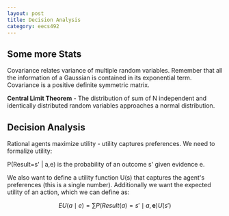 ```yaml
---
layout: post
title: Decision Analysis 
category: eecs492
---
```

## Some more Stats
Covariance relates variance of multiple random variables. Remember that all the information of a Gaussian is contained in its exponential term. Covariance is a positive definite symmetric matrix.

**Central Limit Theorem** - The distribution of sum of N independent and identically distributed random variables approaches a normal distribution.

## Decision Analysis
Rational agents maximize utility - utility captures preferences. We need to formalize utility:

P(Result=s' | a,e) is the probability of an outcome s' given evidence e.

We also want to define a utility function U(s) that captures the agent's preferences (this is a single number). Additionally we want the expected utility of an action, which we can define as:

$$ EU(a \mid e) = \sum P(Result(a) = s' \mid a,\textbf{e})U(s') $$


